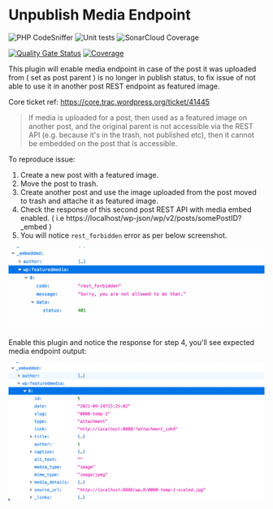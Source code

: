 Unpublish Media Endpoint
======================

![PHP CodeSniffer](https://github.com/rahulsprajapati/unpublish-media-endpoint/actions/workflows/phpcs.yml/badge.svg) ![Unit tests](https://github.com/rahulsprajapati/unpublish-media-endpoint/actions/workflows/unit-test.yml/badge.svg) ![SonarCloud Coverage](https://github.com/rahulsprajapati/unpublish-media-endpoint/actions/workflows/coverage.yml/badge.svg) 

[![Quality Gate Status](https://sonarcloud.io/api/project_badges/measure?project=rahulsprajapati_unpublish-media-endpoint&metric=alert_status)](https://sonarcloud.io/dashboard?id=rahulsprajapati_unpublish-media-endpoint) [![Coverage](https://sonarcloud.io/api/project_badges/measure?project=rahulsprajapati_unpublish-media-endpoint&metric=coverage)](https://sonarcloud.io/dashboard?id=rahulsprajapati_unpublish-media-endpoint) 

This plugin will enable media endpoint in case of the post it was uploaded from ( set as post parent ) is no longer in publish status, to fix issue of not able to use it in another post REST endpoint as featured image.

Core ticket ref: https://core.trac.wordpress.org/ticket/41445

 > If media is uploaded for a post, then used as a featured image on another post, and the original parent is not accessible via the REST API (e.g. because it's in the trash, not published etc), then it cannot be embedded on the post that is accessible.


To reproduce issue:

1. Create a new post with a featured image.
2. Move the post to trash.
3. Create another post and use the image uploaded from the post moved to trash and attache it as featured image.
4. Check the response of this second post REST API with media embed enabled. ( i.e https://localhost/wp-json/wp/v2/posts/somePostID?_embed )
5. You will notice `rest_forbidden` error as per below screenshot.

![Before](./screenshots/Screenshot-1.png)

Enable this plugin and notice the response for step 4, you'll see expected media endpoint output:

![After](./screenshots/Screenshot-2.png)
